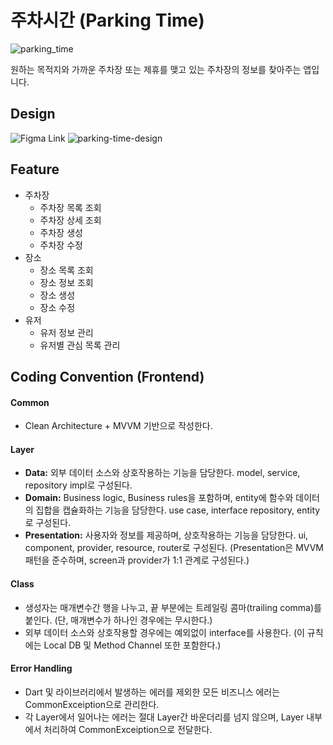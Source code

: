 # 주차시간 (Parking Time)
![parking_time](https://github.com/user-attachments/assets/ba4af88b-67f4-4921-9938-d4aa8803d806)

원하는 목적지와 가까운 주차장 또는 제휴를 맺고 있는 주차장의 정보를 찾아주는 앱입니다.

## Design
![Figma Link](https://www.figma.com/design/aVBhhk26zKm7GL0tu0IZC2/Application%2FWeb-design?m=auto&t=wtjwha5pDRuBkrCT-1)
![parking-time-design](https://github.com/user-attachments/assets/731b3278-833d-4f09-80e1-82946d02afb5)

## Feature
- 주차장
  - 주차장 목록 조회
  - 주차장 상세 조회
  - 주차장 생성
  - 주차장 수정
- 장소
  - 장소 목록 조회
  - 장소 정보 조회
  - 장소 생성
  - 장소 수정
- 유저
  - 유저 정보 관리
  - 유저별 관심 목록 관리

## Coding Convention (Frontend)
#### Common
- Clean Architecture + MVVM 기반으로 작성한다.

#### Layer
- **Data:** 외부 데이터 소스와 상호작용하는 기능을 담당한다. model, service, repository impl로 구성된다.
- **Domain:** Business logic, Business rules을 포함하며, entity에 함수와 데이터의 집합을 캡슐화하는 기능을 담당한다. use case, interface repository, entity로 구성된다.
- **Presentation:** 사용자와 정보를 제공하며, 상호작용하는 기능을 담당한다. ui, component, provider, resource, router로 구성된다.
(Presentation은 MVVM 패턴을 준수하며, screen과 provider가 1:1 관계로 구성된다.)

#### Class
- 생성자는 매개변수간 행을 나누고, 끝 부분에는 트레일링 콤마(trailing comma)를 붙인다.
(단, 매개변수가 하나인 경우에는 무시한다.)
- 외부 데이터 소스와 상호작용할 경우에는 예외없이 interface를 사용한다.
(이 규칙에는 Local DB 및 Method Channel 또한 포함한다.)

#### Error Handling
- Dart 및 라이브러리에서 발생하는 에러를 제외한 모든 비즈니스 에러는 CommonExceiption으로 관리한다.
- 각 Layer에서 일어나는 에러는 절대 Layer간 바운더리를 넘지 않으며, Layer 내부에서 처리하여 CommonExceiption으로 전달한다.
